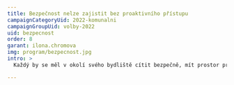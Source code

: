 ```yaml
---
title: Bezpečnost nelze zajistit bez proaktivního přístupu
campaignCategoryUid: 2022-komunalni
campaignGroupUid: volby-2022
uid: bezpecnost
order: 8
garant: ilona.chromova
img: program/bezpecnost.jpg
intro: >
  Každý by se měl v okolí svého bydliště cítit bezpečně, mít prostor pro zábavu i odpočinek. To však někdy může jít proti sobě. Místo zbytečné šikany je potřeba nasměrovat peníze a energii tam, kde jsou reálně potřeba. Lidé by se neměli bát jít pěšky domů ani z posledního metra, městská i státní policie by měla být přítomna v ulicích dnes a denně, aby se problémy řešily hned, jak se objeví. Klíčová je zde otevřená komunikace občanů s radnicí, podpora preventivních programů a zejména péče o nejzranitelnější skupiny, tedy seniory a děti. 

---
```


